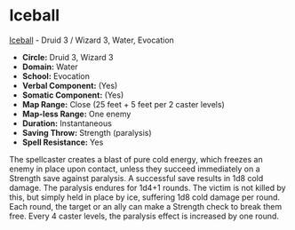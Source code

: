 # Iceball

[Iceball](/Magic/I/Iceball.md) - Druid 3 / Wizard 3, Water, Evocation

- **Circle:** Druid 3, Wizard 3
- **Domain:** Water
- **School:** Evocation
- **Verbal Component:** (Yes)
- **Somatic Component:** (Yes)
- **Map Range:** Close (25 feet + 5 feet per 2 caster levels)
- **Map-less Range:** One enemy
- **Duration:** Instantaneous
- **Saving Throw:** Strength (paralysis)
- **Spell Resistance:** Yes

The spellcaster creates a blast of pure cold energy, which freezes an enemy in place upon contact, unless they succeed immediately on a Strength save against paralysis. A successful save results in 1d8 cold damage. The paralysis endures for 1d4+1 rounds. The victim is not killed by this, but simply held in place by ice, suffering 1d8 cold damage per round. Each round, the target or an ally can make a Strength check to break them free. Every 4 caster levels, the paralysis effect is increased by one round.
